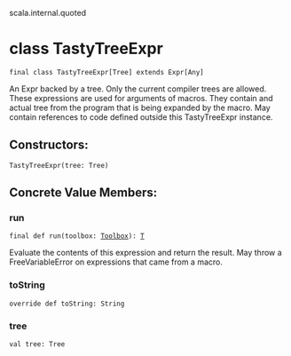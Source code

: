 scala.internal.quoted
# class TastyTreeExpr

<pre><code class="language-scala" >final class TastyTreeExpr[Tree] extends Expr[Any]</pre></code>
An Expr backed by a tree. Only the current compiler trees are allowed.
These expressions are used for arguments of macros. They contain and actual tree
from the program that is being expanded by the macro.
May contain references to code defined outside this TastyTreeExpr instance.

## Constructors:
<pre><code class="language-scala" >TastyTreeExpr(tree: Tree)</pre></code>

## Concrete Value Members:
### run
<pre><code class="language-scala" >final def run(toolbox: <a href="../../quoted/Toolbox.md">Toolbox</a>): <a href="../../quoted/Expr.md#T">T</a></pre></code>
Evaluate the contents of this expression and return the result.
May throw a FreeVariableError on expressions that came from a macro.

### toString
<pre><code class="language-scala" >override def toString: String</pre></code>

### tree
<pre><code class="language-scala" >val tree: Tree</pre></code>

